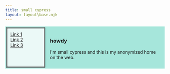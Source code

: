 ```yaml
---
title: small cypress
layout: layout\base.njk
---
```


<html>
<head>
<style>
.container {
  display: grid;
  grid-template-areas:
    "menu content";
  grid-template-columns: 1fr 3fr;
  gap: 5px;
  background-color: #a6e6db;
  padding: 3px;
}
.container > div {
  background-color: #a6e6db;
  padding: 10px;
}
.container > div.menu {
  grid-area: menu;
  background-color:#ebf9f7;
  border: double
  ;
}
.container > div.content {
  grid-area: content;
}
</style>
</head>
<body>
<div class="container">
  <div class="menu"><a href="#">Link 1</a><br><a href="#">Link 2</a><br><a href="#">Link 3</a></div>
  <div class="content"><h3>howdy</h3><p>
  I'm small cypress and this is my anonymized home on the web. </p></div>
</div>

</body>
</html>